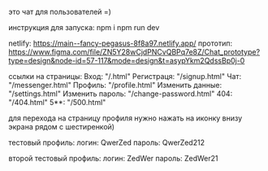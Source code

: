 это чат для пользователей =)

инструкция для запуска:
npm i 
npm run dev

netlify: https://main--fancy-pegasus-8f8a97.netlify.app/
прототип: https://www.figma.com/file/ZN5Y28wCjdPNCvQBPq7e8Z/Chat_prototype?type=design&node-id=57-117&mode=design&t=asypYkm2QdssBp0j-0

ссылки на страницы:
Вход: "/.html"
Регистраця: "/signup.html"
Чат: "/messenger.html"
Профиль: "/profile.html"
Изменить данные: "/settings.html"
Изменить пароль: "/change-password.html"
404: "/404.html"
5**: "/500.html"

для перехода на страницу профиля нужно нажать на иконку внизу экрана рядом с шестиренкой)

тестовый профиль:
логин: QwerZed
пароль: QwerZed212

второй тестовый профиль:
логин: ZedWer
пароль: ZedWer21
